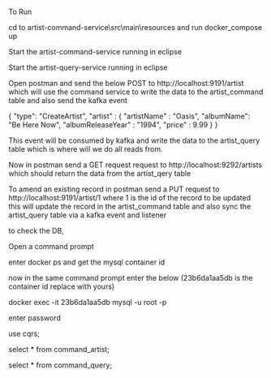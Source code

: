 To Run

cd to artist-command-service\src\main\resources and run docker_compose up

Start the artist-command-service running in eclipse 


Start the artist-query-service running in eclipse 


Open postman and send the below POST to http://localhost:9191/artist which will use the command service to write the data to the 
artist_command table and also send the kafka event

{
"type": "CreateArtist",
	"artist" : {
		"artistName" : "Oasis",
		"albumName":  "Be Here Now",
		"albumReleaseYear" : "1994",
		"price" : 9.99
	}
}

This event will be consumed by kafka and write the data to the artist_query table which is where will we do all reads from.

Now in postman send a GET request request to http://localhost:9292/artists which should return the data from the artist_qery table


To amend an existing record in postman send a PUT request to http://localhost:9191/artist/1 where 1 is the id of the record to be updated
this will update the record in the artist_command table and also sync the artist_query table via a kafka event and listener



to check the DB,

Open a command prompt

enter docker ps and get the mysql container id

now in the same command prompt enter the below (23b6da1aa5db is the container id replace with yours) 

docker exec -it 23b6da1aa5db mysql -u root -p
				
enter password

use cqrs;

select * from command_artist;

select * from command_query;